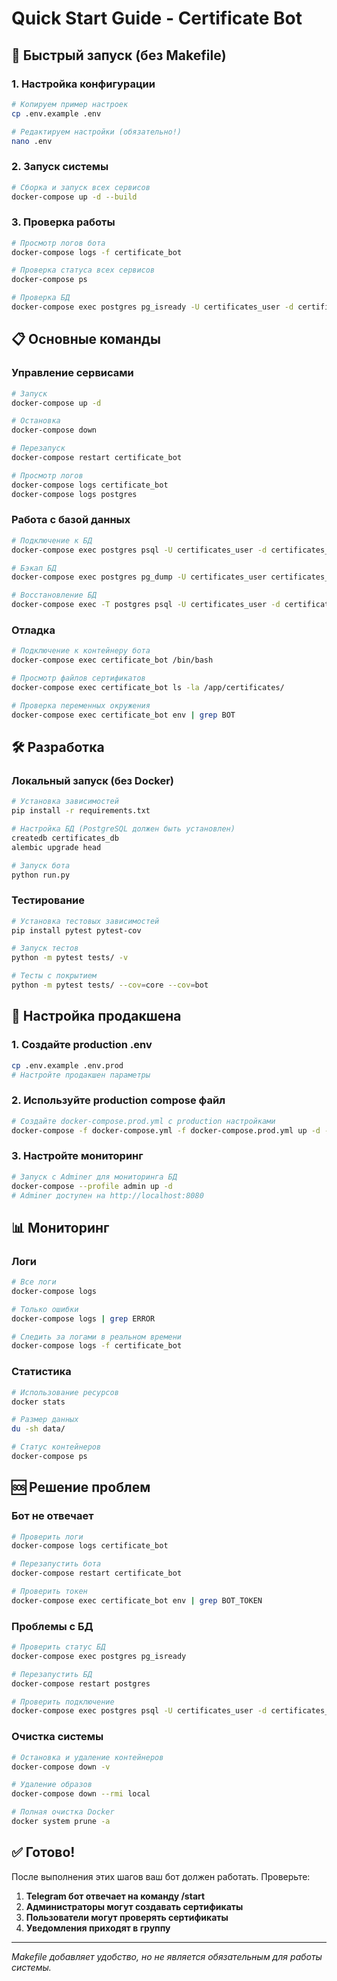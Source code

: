 # Quick Start Guide - Certificate Bot

## 🚀 Быстрый запуск (без Makefile)

### 1. Настройка конфигурации
```bash
# Копируем пример настроек
cp .env.example .env

# Редактируем настройки (обязательно!)
nano .env
```

### 2. Запуск системы
```bash
# Сборка и запуск всех сервисов
docker-compose up -d --build
```

### 3. Проверка работы
```bash
# Просмотр логов бота
docker-compose logs -f certificate_bot

# Проверка статуса всех сервисов
docker-compose ps

# Проверка БД
docker-compose exec postgres pg_isready -U certificates_user -d certificates_db
```

## 📋 Основные команды

### Управление сервисами
```bash
# Запуск
docker-compose up -d

# Остановка
docker-compose down

# Перезапуск
docker-compose restart certificate_bot

# Просмотр логов
docker-compose logs certificate_bot
docker-compose logs postgres
```

### Работа с базой данных
```bash
# Подключение к БД
docker-compose exec postgres psql -U certificates_user -d certificates_db

# Бэкап БД
docker-compose exec postgres pg_dump -U certificates_user certificates_db > backup.sql

# Восстановление БД
docker-compose exec -T postgres psql -U certificates_user -d certificates_db < backup.sql
```

### Отладка
```bash
# Подключение к контейнеру бота
docker-compose exec certificate_bot /bin/bash

# Просмотр файлов сертификатов
docker-compose exec certificate_bot ls -la /app/certificates/

# Проверка переменных окружения
docker-compose exec certificate_bot env | grep BOT
```

## 🛠️ Разработка

### Локальный запуск (без Docker)
```bash
# Установка зависимостей
pip install -r requirements.txt

# Настройка БД (PostgreSQL должен быть установлен)
createdb certificates_db
alembic upgrade head

# Запуск бота
python run.py
```

### Тестирование
```bash
# Установка тестовых зависимостей
pip install pytest pytest-cov

# Запуск тестов
python -m pytest tests/ -v

# Тесты с покрытием
python -m pytest tests/ --cov=core --cov=bot
```

## 🔧 Настройка продакшена

### 1. Создайте production .env
```bash
cp .env.example .env.prod
# Настройте продакшен параметры
```

### 2. Используйте production compose файл
```bash
# Создайте docker-compose.prod.yml с production настройками
docker-compose -f docker-compose.yml -f docker-compose.prod.yml up -d --build
```

### 3. Настройте мониторинг
```bash
# Запуск с Adminer для мониторинга БД
docker-compose --profile admin up -d
# Adminer доступен на http://localhost:8080
```

## 📊 Мониторинг

### Логи
```bash
# Все логи
docker-compose logs

# Только ошибки
docker-compose logs | grep ERROR

# Следить за логами в реальном времени
docker-compose logs -f certificate_bot
```

### Статистика
```bash
# Использование ресурсов
docker stats

# Размер данных
du -sh data/

# Статус контейнеров
docker-compose ps
```

## 🆘 Решение проблем

### Бот не отвечает
```bash
# Проверить логи
docker-compose logs certificate_bot

# Перезапустить бота
docker-compose restart certificate_bot

# Проверить токен
docker-compose exec certificate_bot env | grep BOT_TOKEN
```

### Проблемы с БД
```bash
# Проверить статус БД
docker-compose exec postgres pg_isready

# Перезапустить БД
docker-compose restart postgres

# Проверить подключение
docker-compose exec postgres psql -U certificates_user -d certificates_db -c "SELECT 1;"
```

### Очистка системы
```bash
# Остановка и удаление контейнеров
docker-compose down -v

# Удаление образов
docker-compose down --rmi local

# Полная очистка Docker
docker system prune -a
```

## ✅ Готово!

После выполнения этих шагов ваш бот должен работать. Проверьте:

1. **Telegram бот отвечает на команду /start**
2. **Администраторы могут создавать сертификаты**
3. **Пользователи могут проверять сертификаты**
4. **Уведомления приходят в группу**

---

*Makefile добавляет удобство, но не является обязательным для работы системы.*